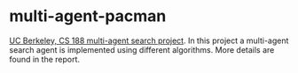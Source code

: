 # multi-agent-pacman
[UC Berkeley, CS 188 multi-agent search project](https://inst.eecs.berkeley.edu/~cs188/sp20/project2/). In this project a multi-agent search agent is implemented using different algorithms.
More details are found in the report.
